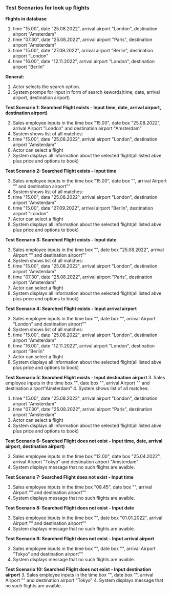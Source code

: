 ### **Test Scenarios for look up flights**

**Flights in database**

1. time "15.00", date "25.08.2022", arrival airport "London", destination airport "Amsterdam"
2. time "07.30", date "25.08.2022", arrival airport "Paris", destination airport "Amsterdam"
3. time "15.00", date "27.09.2022", arrival airport "Berlin", destination airport "London"
4. time "16.00", date "12.11.2022", arrival airport "London", destination airport "Berlin"


**General:**

1. Actor selects the search option.
2. System promps for input in form of search kewords(time, date, arrival airport, destination airport)


**Test Scenario 1: Searched Flight exists - Input time, date, arrival airport, destination airport)**

3. Sales employee inputs in the time box "15.00", date box "25.08.2022", arrival Airport "London" and destination airport "Amsterdam"
4. System shows list of all matches:
  1. time "15.00", date "25.08.2022", arrival airport "London", destination airport "Amsterdam"
5. Actor can select a flight
6. System displays all information about the selected flight(all listed abve plus price and options to book)


**Test Scenario 2: Searched Flight exists - Input time**

3. Sales employee inputs in the time box "15.00", date box "", arrival Airport "" and destination airport""
4. System shows list of all matches:
  1. time "15.00", date "25.08.2022", arrival airport "London", destination airport "Amsterdam"
  2. time "15.00", date "27.09.2022", arrival airport "Berlin", destination airport "London"
5. Actor can select a flight
6. System displays all information about the selected flight(all listed abve plus price and options to book)


**Test Scenario 3: Searched Flight exists - Input date**

3. Sales employee inputs in the time box "", date box "25.08.2022", arrival Airport "" and destination airport""
4. System shows list of all matches:
  1. time "15.00", date "25.08.2022", arrival airport "London", destination airport "Amsterdam"
  2. time "07.30", date "25.08.2022", arrival airport "Paris", destination airport "Amsterdam"
5. Actor can select a flight
6. System displays all information about the selected flight(all listed abve plus price and options to book)


**Test Scenario 4: Searched Flight exists - Input arrival airport**

3. Sales employee inputs in the time box "", date box "", arrival Airport "London" and destination airport""
4. System shows list of all matches:
  1. time "15.00", date "25.08.2022", arrival airport "London", destination airport "Amsterdam"
  2. time "16.00", date "12.11.2022", arrival airport "London", destination airport "Berlin"
5. Actor can select a flight
6. System displays all information about the selected flight(all listed abve plus price and options to book)


**Test Scenario 5: Searched Flight exists - Input destination airport**
3. Sales employee inputs in the time box "", date box "", arrival Airport "" and destination airport"Amsterdam"
4. System shows list of all matches:
  1. time "15.00", date "25.08.2022", arrival airport "London", destination airport "Amsterdam"
  2. time "07.30", date "25.08.2022", arrival airport "Paris", destination airport "Amsterdam"
5. Actor can select a flight
6. System displays all information about the selected flight(all listed abve plus price and options to book)




**Test Scenario 6: Searched Flight does not exist - Input time, date, arrival airport, destination airport)**

3. Sales employee inputs in the time box "12.00", date box "25.04.2022", arrival Airport "Tokyo" and destination airport "Amsterdam"
4. System displays message that no such flights are avaible.


**Test Scenario 7: Searched Flight does not exist - Input time**

3. Sales employee inputs in the time box "08.45", date box "", arrival Airport "" and destination airport""
4. System displays message that no such flights are avaible.


**Test Scenario 8: Searched Flight does not exist - Input date**

3. Sales employee inputs in the time box "", date box "01.01.2022", arrival Airport "" and destination airport""
4. System displays message that no such flights are avaible.


**Test Scenario 9: Searched Flight does not exist - Input arrival airport**

3. Sales employee inputs in the time box "", date box "", arrival Airport "Tokyo" and destination airport""
4. System displays message that no such flights are avaible.


**Test Scenario 10: Searched Flight does not exist - Input destination airport**
3. Sales employee inputs in the time box "", date box "", arrival Airport "" and destination airport "Tokyo"
4. System displays message that no such flights are avaible.
